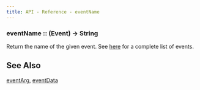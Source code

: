 ```yaml
---
title: API - Reference - eventName
---
```


### eventName :: (Event) -> String

Return the name of the given event. See [here](/api/events/) for a complete
list of events.


## See Also

[eventArg](/api/ref/eventArg/),
[eventData](/api/ref/eventData/)
